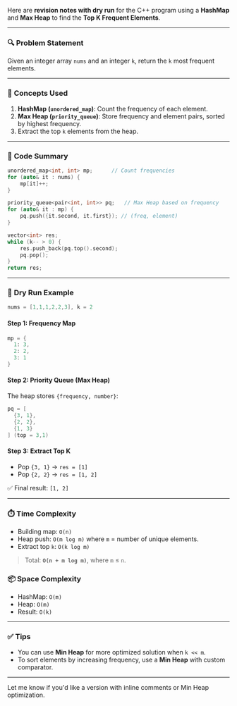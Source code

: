 Here are **revision notes with dry run** for the C++ program using a **HashMap** and **Max Heap** to find the **Top K Frequent Elements**.

---

### 🔍 **Problem Statement**

Given an integer array `nums` and an integer `k`, return the `k` most frequent elements.

---

### 🧠 **Concepts Used**

1. **HashMap (`unordered_map`)**: Count the frequency of each element.
2. **Max Heap (`priority_queue`)**: Store frequency and element pairs, sorted by highest frequency.
3. Extract the top `k` elements from the heap.

---

### 🧾 **Code Summary**

```cpp
unordered_map<int, int> mp;      // Count frequencies
for (auto& it : nums) {
    mp[it]++;
}

priority_queue<pair<int, int>> pq;   // Max Heap based on frequency
for (auto& it : mp) {
    pq.push({it.second, it.first}); // (freq, element)
}

vector<int> res;
while (k-- > 0) {
    res.push_back(pq.top().second);
    pq.pop();
}
return res;
```

---

### 🧪 **Dry Run Example**

```cpp
nums = [1,1,1,2,2,3], k = 2
```

#### Step 1: Frequency Map

```cpp
mp = {
  1: 3,
  2: 2,
  3: 1
}
```

#### Step 2: Priority Queue (Max Heap)

The heap stores `{frequency, number}`:

```cpp
pq = [
  {3, 1},
  {2, 2},
  {1, 3}
] (top = 3,1)
```

#### Step 3: Extract Top K

* Pop `{3, 1}` → `res = [1]`
* Pop `{2, 2}` → `res = [1, 2]`

✅ Final result: `[1, 2]`

---

### ⏱️ **Time Complexity**

* Building map: `O(n)`
* Heap push: `O(m log m)` where `m` = number of unique elements.
* Extract top `k`: `O(k log m)`

> Total: **`O(n + m log m)`**, where `m` ≤ `n`.

### 📦 **Space Complexity**

* HashMap: `O(m)`
* Heap: `O(m)`
* Result: `O(k)`

---

### ✅ Tips

* You can use **Min Heap** for more optimized solution when `k << m`.
* To sort elements by increasing frequency, use a **Min Heap** with custom comparator.

---

Let me know if you'd like a version with inline comments or Min Heap optimization.
